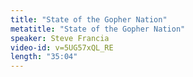 ```yaml
---
title: "State of the Gopher Nation"
metatitle: "State of the Gopher Nation"
speaker: Steve Francia
video-id: v=5UG57xQL_RE
length: "35:04"
---
```

